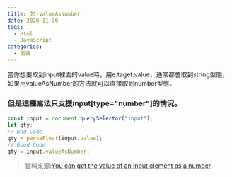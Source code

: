 ```yaml
---
title: JS-valueAsNumber
date: 2020-11-30
tags:
  - Html
  - JavaScript
categories:
  - 前端
---
```


當你想要取到input裡面的value時，用e.taget.value，通常都會取到string型態，
如果用valueAsNumber的方法就可以直接取到number型態。

### 但是這種寫法只支援input[type="number"]的情況。

```javascript
const input = document.querySelector("input");
let qty;
// Bad Code
qty = parseFloat(input.value);
// Good Code
qty = input.valueAsNumber;
```

> 資料來源:[You can get the value of an input element as a number](https://www.30secondsofcode.org/blog/s/javascript-value-as-number)